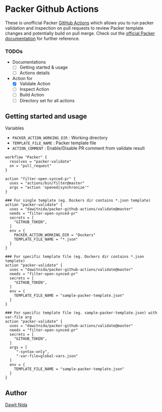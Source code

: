 # Packer Github Actions

These is unofficial Packer [GitHub Actions][github-actions] which allows you to run packer validation and inspection on 
pull requests to review Packer template changes and potentially build on pull merge.
Check out the [official Packer documentation][packer-doc] for further reference. 


### TODOs

- Documentations
    - [ ] Getting started & usage
    - [ ] Actions details
- Action for 
    - [x] Validate Action
    - [ ] Inspect Action
    - [ ] Build Action
    - [ ] Directory set for all actions

## Getting started and usage

Variables 

- `PACKER_ACTION_WORKING_DIR` : Working directory
- `TEMPLATE_FILE_NAME` : Packer template file
- `ACTION_COMMENT` : Enable/Disable PR comment from validate result

```
workflow "Packer" {
  resolves = "packer-validate"
  on = "pull_request"
}

action "filter-open-synced-pr" {
  uses = "actions/bin/filter@master"
  args = "action 'opened|synchronize'"
}

### For single template (eg. Dockers dir contains *.json template)
action "packer-validate" {
  uses = "dawitnida/packer-github-actions/validate@master"
  needs = "filter-open-synced-pr"
  secrets = [
    "GITHUB_TOKEN",
  ]
  env = {
    PACKER_ACTION_WORKING_DIR = "Dockers"
    TEMPLATE_FILE_NAME = "*.json"
  }
}

### For specific template file (eg. Dockers dir contains *.json template)
action "packer-validate" {
  uses = "dawitnida/packer-github-actions/validate@master"
  needs = "filter-open-synced-pr"
  secrets = [
    "GITHUB_TOKEN",
  ]
  env = {
    TEMPLATE_FILE_NAME = "sample-packer-template.json"
  }
}

### For specific template file (eg. sample-packer-template.json) with var-file arg
action "packer-validate" {
  uses = "dawitnida/packer-github-actions/validate@master"
  needs = "filter-open-synced-pr"
  secrets = [
    "GITHUB_TOKEN",
  ]
  args = [
     "-syntax-only",
     "-var-file=global-vars.json"
  ]
  env = {
    TEMPLATE_FILE_NAME = "sample-packer-template.json"
  }
}
```

## Author
[Dawit Nida](https://github.com/dawitnida)

[github-actions]: <https://github.com/features/actions>
[packer-doc]:     <https://www.packer.io/docs/index.html>

